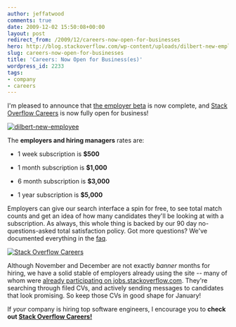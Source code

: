 ```yaml
---
author: jeffatwood
comments: true
date: 2009-12-02 15:50:08+00:00
layout: post
redirect_from: /2009/12/careers-now-open-for-businesses
hero: http://blog.stackoverflow.com/wp-content/uploads/dilbert-new-employee.png
slug: careers-now-open-for-businesses
title: 'Careers: Now Open for Business(es)'
wordpress_id: 2233
tags:
- company
- careers
---
```



I'm pleased to announce that [the employer beta](http://blog.stackoverflow.com/2009/11/careers-employer-beta-underway/) is now complete, and [Stack Overflow Careers](http://careers.stackoverflow.com) is now fully open for business!



[![dilbert-new-employee](http://blog.stackoverflow.com/wp-content/uploads/dilbert-new-employee.png)](http://www.dilbert.com/)



The **employers and hiring managers** rates are:







  * 1 week subscription is **$500**


  * 1 month subscription is **$1,000**


  * 6 month subscription is **$3,000**


  * 1 year subscription is **$5,000**





Employers can give our search interface a spin for free, to see total match counts and get an idea of how many candidates they'll be looking at with a subscription. As always, this whole thing is backed by our 90 day no-questions-asked total satisfaction policy. Got more questions? We've documented everything in the [faq](http://careers.stackoverflow.com/faq).



[![Stack Overflow Careers](http://blog.stackoverflow.com/wp-content/uploads/stack-overflow-careers.png)](http://careers.stackoverflow.com/)



Although November and December are not exactly _banner_ months for hiring, we have a solid stable of employers already using the site -- many of whom were [already participating on jobs.stackoverflow.com](http://jobs.stackoverflow.com/). They're searching through filed CVs, and actively sending messages to candidates that look promising. So keep those CVs in good shape for January!



If _your_ company is hiring top software engineers, I encourage you to **check out [Stack Overflow Careers!](http://careers.stackoverflow.com)**





